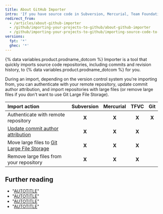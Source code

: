 ```yaml
---
title: About GitHub Importer
intro: 'If you have source code in Subversion, Mercurial, Team Foundation Version Control (TFVC), or another Git repository, you can move it to GitHub using GitHub Importer.'
redirect_from:
  - /articles/about-github-importer
  - /github/importing-your-projects-to-github/about-github-importer
  - /github/importing-your-projects-to-github/importing-source-code-to-github/about-github-importer
versions:
  fpt: '*'
  ghec: '*'
---
```

{% data variables.product.prodname_dotcom %} Importer is a tool that quickly imports source code repositories, including commits and revision history, to {% data variables.product.prodname_dotcom %} for you.

During an import, depending on the version control system you're importing from, you can authenticate with your remote repository, update commit author attribution, and import repositories with large files (or remove large files if you don't want to use Git Large File Storage).

| Import action | Subversion | Mercurial | TFVC | Git |
|:--------------|:----------:|:---------:|:----------------------:|:---:|
| Authenticate with remote repository | **X** | **X** | **X** | **X** |
| [Update commit author attribution](/get-started/importing-your-projects-to-github/importing-source-code-to-github/updating-commit-author-attribution-with-github-importer) | **X** | **X** | **X** | |
| Move large files to [Git Large File Storage](/repositories/working-with-files/managing-large-files/about-git-large-file-storage) | **X** | **X** | **X** | |
| Remove large files from your repository | **X** | **X** | **X** | |

## Further reading

- "[AUTOTITLE](/get-started/importing-your-projects-to-github/importing-source-code-to-github/importing-a-repository-with-github-importer)"
- "[AUTOTITLE](/get-started/importing-your-projects-to-github/importing-source-code-to-github/updating-commit-author-attribution-with-github-importer)"
- "[AUTOTITLE](/get-started/importing-your-projects-to-github/importing-source-code-to-github/importing-an-external-git-repository-using-the-command-line)"
- "[AUTOTITLE](/get-started/importing-your-projects-to-github/importing-source-code-to-github/source-code-migration-tools)"
